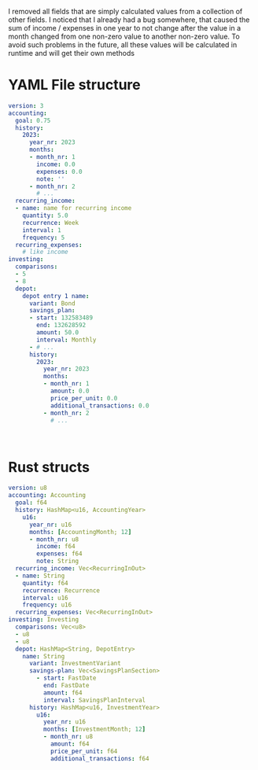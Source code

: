 I removed all fields that are simply calculated values from a collection of other fields. I noticed that I already had a bug somewhere, that caused the sum of income / expenses in one year to not change after the value in a month changed from one non-zero value to another non-zero value. To avoid such problems in the future, all these values will be calculated in runtime and will get their own methods

# YAML File structure
```YAML
version: 3
accounting:
  goal: 0.75
  history:
    2023:
      year_nr: 2023
      months:
      - month_nr: 1
        income: 0.0
        expenses: 0.0
        note: ''
      - month_nr: 2
        # ...
  recurring_income:
  - name: name for recurring income
    quantity: 5.0
    recurrence: Week
    interval: 1
    frequency: 5
  recurring_expenses:
    # like income
investing:
  comparisons:
  - 5
  - 8  
  depot:
    depot entry 1 name:
      variant: Bond
      savings_plan:
      - start: 132583489
        end: 132628592
        amount: 50.0
        interval: Monthly
      - # ...
      history:
        2023:
          year_nr: 2023
          months:
          - month_nr: 1
            amount: 0.0
            price_per_unit: 0.0
            additional_transactions: 0.0
          - month_nr: 2
            # ...
```

<br>

# Rust structs

```YAML
version: u8
accounting: Accounting
  goal: f64
  history: HashMap<u16, AccountingYear>
    u16:
      year_nr: u16
      months: [AccountingMonth; 12]
      - month_nr: u8
        income: f64
        expenses: f64
        note: String
  recurring_income: Vec<RecurringInOut>
  - name: String
    quantity: f64
    recurrence: Recurrence
    interval: u16
    frequency: u16
  recurring_expenses: Vec<RecurringInOut>
investing: Investing
  comparisons: Vec<u8>
  - u8
  - u8
  depot: HashMap<String, DepotEntry>
    name: String
      variant: InvestmentVariant
      savings-plan: Vec<SavingsPlanSection>
        - start: FastDate
          end: FastDate
          amount: f64
          interval: SavingsPlanInterval
      history: HashMap<u16, InvestmentYear>
        u16:
          year_nr: u16
          months: [InvestmentMonth; 12]
          - month_nr: u8
            amount: f64
            price_per_unit: f64
            additional_transactions: f64
```
<br>

